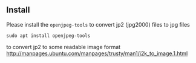 ## Install
Please install the `openjpeg-tools` to convert jp2 (jpg2000) files to jpg files
```
sudo apt install openjpeg-tools
```

to convert jp2 to some readable image format
http://manpages.ubuntu.com/manpages/trusty/man1/j2k_to_image.1.html
